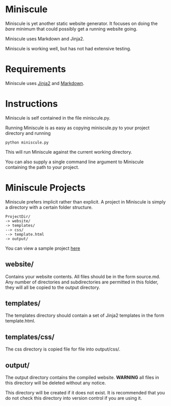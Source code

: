 Miniscule
=========

Miniscule is yet another static website generator. It focuses on doing the _bare_ minimum that could possibly get a running website going.

Miniscule uses Markdown and Jinja2.

Miniscule is working well, but has not had extensive testing. 

Requirements
============

Miniscule uses [Jinja2](http://jinja.pocoo.org/) and [Markdown](http://www.freewisdom.org/projects/python-markdown/).

Instructions
============

Miniscule is self contained in the file miniscule.py.

Running Miniscule is as easy as copying miniscule.py to your project directory and running 

    python miniscule.py

This will run Miniscule against the current working directory.

You can also supply a single command line argument to Miniscule containing the path to your project.

Miniscule Projects
==================

Miniscule prefers implicit rather than explicit. A project in Miniscule is simply a directory with a certain folder structure.

    ProjectDir/
    -> website/
    -> templates/
    --> css/
    --> template.html
    -> output/

You can view a sample project [here](http://www.github.com/adammacleod/adam.macleod.id.au/)

website/
--------

Contains your website contents. All files should be in the form source.md. Any number of directories and subdirectories are permitted in this folder, they will all be copied to the output directory.

templates/
----------

The templates directory should contain a set of Jinja2 templates in the form template.html.

templates/css/
--------------

The css directory is copied file for file into output/css/.

output/
-------

The output directory contains the compiled website. **WARNING** all files in this directory will be deleted without any notice.

This directory will be created if it does not exist. It is recommended that you do not check this directory into version control if you are using it.
